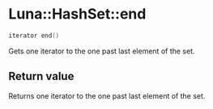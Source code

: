 # Luna::HashSet::end

```c++
iterator end()
```

Gets one iterator to the one past last element of the set. 



## Return value
Returns one iterator to the one past last element of the set. 

